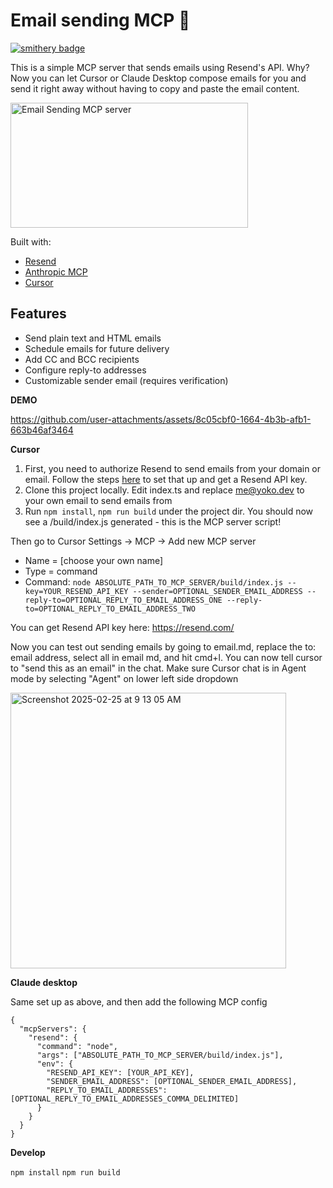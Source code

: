 # Email sending MCP 💌

[![smithery badge](https://smithery.ai/badge/@resend/mcp-send-email)](https://smithery.ai/server/@resend/mcp-send-email)

This is a simple MCP server that sends emails using Resend's API. Why? Now you can let Cursor or Claude Desktop compose emails for you and send it right away without having to copy and paste the email content.

<a href="https://glama.ai/mcp/servers/55pe0fq14l">
  <img width="380" height="200" src="https://glama.ai/mcp/servers/55pe0fq14l/badge" alt="Email Sending MCP server" />
</a>

Built with:

- [Resend](https://resend.com/)
- [Anthropic MCP](https://docs.anthropic.com/en/docs/agents-and-tools/mcp)
- [Cursor](https://cursor.so/)

## Features

- Send plain text and HTML emails
- Schedule emails for future delivery
- Add CC and BCC recipients
- Configure reply-to addresses
- Customizable sender email (requires verification)

**DEMO**

https://github.com/user-attachments/assets/8c05cbf0-1664-4b3b-afb1-663b46af3464

**Cursor**

1. First, you need to authorize Resend to send emails from your domain or email. Follow the steps [here](https://resend.com/docs/send-with-nodejs) to set that up and get a Resend API key.
2. Clone this project locally. Edit index.ts and replace me@yoko.dev to your own email to send emails from
3. Run `npm install`, `npm run build` under the project dir. You should now see a /build/index.js generated - this is the MCP server script!

Then go to Cursor Settings -> MCP -> Add new MCP server

- Name = [choose your own name]
- Type = command
- Command: `node ABSOLUTE_PATH_TO_MCP_SERVER/build/index.js --key=YOUR_RESEND_API_KEY --sender=OPTIONAL_SENDER_EMAIL_ADDRESS --reply-to=OPTIONAL_REPLY_TO_EMAIL_ADDRESS_ONE --reply-to=OPTIONAL_REPLY_TO_EMAIL_ADDRESS_TWO`

You can get Resend API key here: https://resend.com/

Now you can test out sending emails by going to email.md, replace the to: email address, select all in email md, and hit cmd+l. You can now tell cursor to "send this as an email" in the chat. Make sure Cursor chat is in Agent mode by selecting "Agent" on lower left side dropdown

<img width="441" alt="Screenshot 2025-02-25 at 9 13 05 AM" src="https://github.com/user-attachments/assets/b07e9cbf-42d8-4910-8e90-3761d8d3bc06" />

**Claude desktop**

Same set up as above, and then add the following MCP config

```
{
  "mcpServers": {
    "resend": {
      "command": "node",
      "args": ["ABSOLUTE_PATH_TO_MCP_SERVER/build/index.js"],
      "env": {
        "RESEND_API_KEY": [YOUR_API_KEY],
        "SENDER_EMAIL_ADDRESS": [OPTIONAL_SENDER_EMAIL_ADDRESS],
        "REPLY_TO_EMAIL_ADDRESSES": [OPTIONAL_REPLY_TO_EMAIL_ADDRESSES_COMMA_DELIMITED]
      }
    }
  }
}
```

**Develop**

`npm install`
`npm run build`
